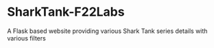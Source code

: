 # SharkTank-F22Labs
A Flask based website providing various Shark Tank series details with various filters
